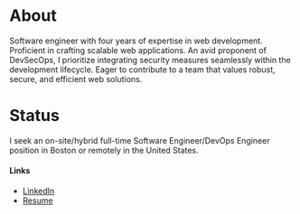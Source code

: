 # About

Software engineer with four years of expertise in web development. Proficient in crafting scalable web applications. An avid proponent of DevSecOps, I prioritize integrating security measures seamlessly within the development lifecycle. Eager to contribute to a team that values robust, secure, and efficient web solutions.

# Status

I seek an on-site/hybrid full-time Software Engineer/DevOps Engineer position in Boston or remotely in the United States.

#### Links

- [LinkedIn](https://www.linkedin.com/in/jin-yu-zhang-812181155/)
- [Resume]([https://tinyurl.com/mpa2k43x](https://docs.google.com/document/d/1IrJRoAXapeTnvLltIbXnEblGBD7_mxlanqA9tPIn3g8/edit?usp=sharing)https://docs.google.com/document/d/1IrJRoAXapeTnvLltIbXnEblGBD7_mxlanqA9tPIn3g8/edit?usp=sharing)
